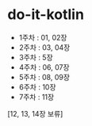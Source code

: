 # do-it-kotlin

- 1주차 : 01, 02장
- 2주차 : 03, 04장
- 3주차 : 5장
- 4주차 : 06, 07장
- 5주차 : 08, 09장
- 6주차 : 10장
- 7주차 : 11장

[12, 13, 14장 보류]
